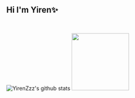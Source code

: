  ## Hi I'm Yiren✨
<!--
<img height="100%" width="35%" align="left" src="https://github.com/YirenZzz/YirenZzz/blob/main/data/my_text_effect_Helvetica_light.gif#gh-light-mode-only" alt="Here is a little bit about me!">
<img height="100%" width="35%" align="left" src="https://github.com/YirenZzz/YirenZzz/blob/main/data/my_text_effect11_Helvetica_dark.gif#gh-dark-mode-only" alt="Here is a little bit about me!">
-->

<!--
**YirenZzz/YirenZzz** is a ✨ _special_ ✨ repository because its `README.md` (this file) appears on your GitHub profile.

Here are some ideas to get you started:

- 🔭 I’m currently working on ...
- 🌱 I’m currently learning ...
- 👯 I’m looking to collaborate on ...
- 🤔 I’m looking for help with ...
- 💬 Ask me about ...
- 📫 How to reach me: ...
- 😄 Pronouns: ...
- ⚡ Fun fact: ...
-->

<!-- theme=dracula, buefy, date_night -->
<!-- <p align="center"><a href="https://yirenzzz.github.io"><img width="80%" alt="Hello, I'm Yiren." /></a></p> -->

<br />

![YirenZzz's github stats](https://github-readme-stats.vercel.app/api?username=yirenzzz&show_icons=true&hide=stars,issues&hide_border=true&theme=date_night&bg_color=00000000)
<img height="150em" src="https://github-readme-stats.vercel.app/api/top-langs/?username=yirenzzz&layout=compact&theme=date_night&hide_border=true&bg_color=00000000"/>


<!-- ![Most Used Languages](https://github-readme-stats.vercel.app/api/top-langs/?username=yirenzzz&layout=compact&theme=dracula) -->




